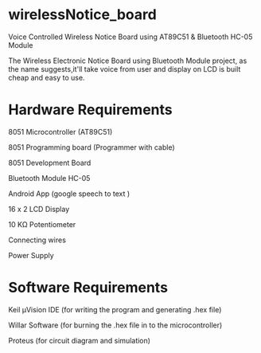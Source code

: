 # wirelessNotice_board
Voice Controlled Wireless Notice Board using AT89C51 &amp; Bluetooth HC-05 Module

The Wireless Electronic Notice Board using Bluetooth Module project, as the name suggests,it'll take voice from user and display on LCD is built cheap and easy to use.

# Hardware Requirements

8051 Microcontroller (AT89C51)

8051 Programming board (Programmer with cable)

8051 Development Board

Bluetooth Module HC-05

Android App (google speech to text )

16 x 2 LCD Display

10 KΩ Potentiometer

Connecting wires

Power Supply
# Software Requirements

Keil µVision IDE (for writing the program and generating .hex file)

Willar Software (for burning the .hex file in to the microcontroller)

Proteus (for circuit diagram and simulation)


